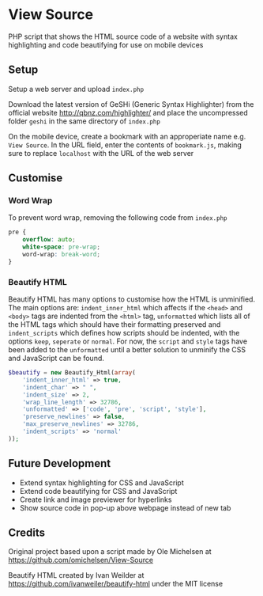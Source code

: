 # View Source
PHP script that shows the HTML source code of a website with syntax highlighting and code beautifying for use on mobile devices

## Setup
Setup a web server and upload `index.php`

Download the latest version of GeSHi (Generic Syntax Highlighter) from the official website http://qbnz.com/highlighter/ and place the uncompressed folder `geshi` in the same directory of `index.php`

On the mobile device, create a bookmark with an approperiate name e.g. `View Source`. In the URL field, enter the contents of `bookmark.js`, making sure to replace `localhost` with the URL of the web server

## Customise

### Word Wrap
To prevent word wrap, removing the following code from `index.php`
```css
pre {
    overflow: auto;
    white-space: pre-wrap;
    word-wrap: break-word;
}
```

### Beautify HTML
Beautify HTML has many options to customise how the HTML is unminified. The main options are: `indent_inner_html` which affects if the `<head>` and `<body>` tags are indented from the `<html>` tag, `unformatted` which lists all of the HTML tags which should have their formatting preserved and `indent_scripts` which defines how scripts should be indented, with the options `keep`, `seperate` or `normal`. For now, the `script` and `style` tags have been added to the `unformatted` until a better solution to unminify the CSS and JavaScript can be found.
```php
$beautify = new Beautify_Html(array(
    'indent_inner_html' => true,
    'indent_char' => " ",
    'indent_size' => 2,
    'wrap_line_length' => 32786,
    'unformatted' => ['code', 'pre', 'script', 'style'],
    'preserve_newlines' => false,
    'max_preserve_newlines' => 32786,
    'indent_scripts' => 'normal'
));
```

## Future Development
- Extend syntax highlighting for CSS and JavaScript
- Extend code beautifying for CSS and JavaScript
- Create link and image previewer for hyperlinks
- Show source code in pop-up above webpage instead of new tab

## Credits
Original project based upon a script made by Ole Michelsen at https://github.com/omichelsen/View-Source

Beautify HTML created by Ivan Weilder at https://github.com/ivanweiler/beautify-html under the MIT license

